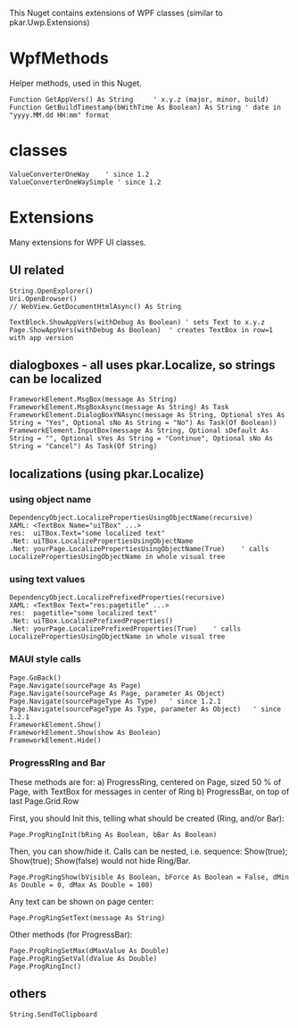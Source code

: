 ﻿
This Nuget contains extensions of WPF classes (similar to pkar.Uwp.Extensions)

# WpfMethods
 Helper methods, used in this Nuget.

    Function GetAppVers() As String     ' x.y.z (major, minor, build)
    Function GetBuildTimestamp(bWithTime As Boolean) As String ' date in "yyyy.MM.dd HH:mm" format

# classes
    ValueConverterOneWay    ' since 1.2
    ValueConverterOneWaySimple ' since 1.2

# Extensions

 Many extensions for WPF UI classes.

## UI related

    String.OpenExplorer()
    Uri.OpenBrowser()
    // WebView.GetDocumentHtmlAsync() As String

    TextBlock.ShowAppVers(withDebug As Boolean) ' sets Text to x.y.z
    Page.ShowAppVers(withDebug As Boolean)  ' creates TextBox in row=1 with app version

## dialogboxes - all uses pkar.Localize, so strings can be localized
    FrameworkElement.MsgBox(message As String)
    FrameworkElement.MsgBoxAsync(message As String) As Task
    FrameworkElement.DialogBoxYNAsync(message As String, Optional sYes As String = "Yes", Optional sNo As String = "No") As Task(Of Boolean))
    FrameworkElement.InputBox(message As String, Optional sDefault As String = "", Optional sYes As String = "Continue", Optional sNo As String = "Cancel") As Task(Of String)

## localizations (using pkar.Localize)
    
### using object name

    DependencyObject.LocalizePropertiesUsingObjectName(recursive)
    XAML: <TextBox Name="uiTBox" ...>
    res:  uiTBox.Text="some localized text"
    .Net: uiTBox.LocalizePropertiesUsingObjectName
    .Net: yourPage.LocalizePropertiesUsingObjectName(True)    ' calls LocalizePropertiesUsingObjectName in whole visual tree

### using text values

    DependencyObject.LocalizePrefixedProperties(recursive)
    XAML: <TextBox Text="res:pagetitle" ...>
    res:  pagetitle="some localized text"
    .Net: uiTBox.LocalizePrefixedProperties()
    .Net: yourPage.LocalizePrefixedProperties(True)    ' calls LocalizePropertiesUsingObjectName in whole visual tree


### MAUI style calls

    Page.GoBack()
    Page.Navigate(sourcePage As Page)
    Page.Navigate(sourcePage As Page, parameter As Object)
    Page.Navigate(sourcePageType As Type)   ' since 1.2.1
    Page.Navigate(sourcePageType As Type, parameter As Object)   ' since 1.2.1
    FrameworkElement.Show()
    FrameworkElement.Show(show As Boolean)
    FrameworkElement.Hide()


### ProgressRIng and Bar
 These methods are for:
 a) ProgressRing, centered on Page, sized 50 % of Page, with TextBox for messages in center of Ring
 b) ProgressBar, on top of last Page.Grid.Row

 First, you should Init this, telling what should be created (Ring, and/or Bar):

    Page.ProgRingInit(bRing As Boolean, bBar As Boolean)


 Then, you can show/hide it. Calls can be nested, i.e. sequence: Show(true); Show(true); Show(false) would not hide Ring/Bar.

    Page.ProgRingShow(bVisible As Boolean, bForce As Boolean = False, dMin As Double = 0, dMax As Double = 100)

 Any text can be shown on page center:

    Page.ProgRingSetText(message As String)

 Other methods (for ProgressBar):

    Page.ProgRingSetMax(dMaxValue As Double)
    Page.ProgRingSetVal(dValue As Double)
    Page.ProgRingInc()

## others

    String.SendToClipboard


